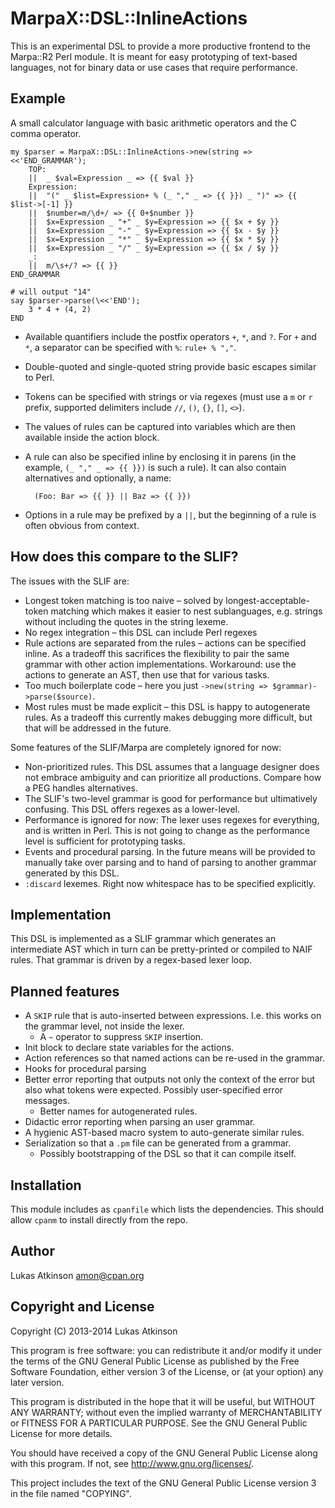 # MarpaX::DSL::InlineActions

This is an experimental DSL to provide a more productive frontend to the Marpa::R2 Perl module. It is meant for easy prototyping of text-based languages, not for binary data or use cases that require performance.

## Example

A small calculator language with basic arithmetic operators and the C comma operator.

    my $parser = MarpaX::DSL::InlineActions->new(string => <<'END_GRAMMAR');
        TOP:
        ||  _ $val=Expression _ => {{ $val }}
        Expression:
        ||  "(" _ $list=Expression+ % (_ "," _ => {{ }}) _ ")" => {{ $list->[-1] }}
        ||  $number=m/\d+/ => {{ 0+$number }}
        ||  $x=Expression _ "+" _ $y=Expression => {{ $x + $y }}
        ||  $x=Expression _ "-" _ $y=Expression => {{ $x - $y }}
        ||  $x=Expression _ "*" _ $y=Expression => {{ $x * $y }}
        ||  $x=Expression _ "/" _ $y=Expression => {{ $x / $y }}
        _:
        ||  m/\s+/? => {{ }}
    END_GRAMMAR

    # will output "14"
    say $parser->parse(\<<'END');
        3 * 4 + (4, 2)
    END
    
 * Available quantifiers include the postfix operators `+`, `*`, and `?`. For `+` and `*`, a separator can be specified with `%`: `rule+ % ","`.
 * Double-quoted and single-quoted string provide basic escapes similar to Perl.
 * Tokens can be specified with strings or via regexes (must use a `m` or `r` prefix, supported delimiters include `//`, `()`, `{}`, `[]`, `<>`).
 * The values of rules can be captured into variables which are then available inside the action block.
 * A rule can also be specified inline by enclosing it in parens (in the example, `(_ "," _ => {{ }})` is such a rule). It can also contain alternatives and optionally, a name:
 
         (Foo: Bar => {{ }} || Baz => {{ }})
         
 * Options in a rule may be prefixed by a `||`, but the beginning of a rule is often obvious from context.
    
## How does this compare to the SLIF?

The issues with the SLIF are:

  * Longest token matching is too naive – solved by longest-acceptable-token matching which makes it easier to nest sublanguages, e.g. strings without including the quotes in the string lexeme.
  * No regex integration – this DSL can include Perl regexes
  * Rule actions are separated from the rules – actions can be specified inline. As a tradeoff this sacrifices the flexibility to pair the same grammar with other action implementations. Workaround: use the actions to generate an AST, then use that for various tasks.
  * Too much boilerplate code – here you just `->new(string => $grammar)->parse($source)`.
  * Most rules must be made explicit – this DSL is happy to autogenerate rules. As a tradeoff this currently makes debugging more difficult, but that will be addressed in the future.
 
Some features of the SLIF/Marpa are completely ignored for now:

  * Non-prioritized rules. This DSL assumes that a language designer does not embrace ambiguity and can prioritize all productions. Compare how a PEG handles alternatives.
  * The SLIF's two-level grammar is good for performance but ultimatively confusing. This DSL offers regexes as a lower-level.
  * Performance is ignored for now: The lexer uses regexes for everything, and is written in Perl. This is not going to change as the performance level is sufficient for prototyping tasks.
  * Events and procedural parsing. In the future means will be provided to manually take over parsing and to hand of parsing to another grammar generated by this DSL.
  * `:discard` lexemes. Right now whitespace has to be specified explicitly.
  
## Implementation

This DSL is implemented as a SLIF grammar which generates an intermediate AST which in turn can be pretty-printed or compiled to NAIF rules. That grammar is driven by a regex-based lexer loop.

## Planned features

  * A `SKIP` rule that is auto-inserted between expressions. I.e. this works on the grammar level, not inside the lexer.
     * A `~` operator to suppress `SKIP` insertion.
  * Init block to declare state variables for the actions.
  * Action references so that named actions can be re-used in the grammar.
  * Hooks for procedural parsing
  * Better error reporting that outputs not only the context of the error but also what tokens were expected. Possibly user-specified error messages.
      * Better names for autogenerated rules.
  * Didactic error reporting when parsing an user grammar.
  * A hygienic AST-based macro system to auto-generate similar rules.
  * Serialization so that a `.pm` file can be generated from a grammar.
     * Possibly bootstrapping of the DSL so that it can compile itself.
     
## Installation

This module includes as `cpanfile` which lists the dependencies. This should allow `cpanm` to install directly from the repo.

## Author

Lukas Atkinson <amon@cpan.org>

## Copyright and License

Copyright (C) 2013-2014 Lukas Atkinson

This program is free software: you can redistribute it and/or modify
it under the terms of the GNU General Public License as published by
the Free Software Foundation, either version 3 of the License, or
(at your option) any later version.

This program is distributed in the hope that it will be useful,
but WITHOUT ANY WARRANTY; without even the implied warranty of
MERCHANTABILITY or FITNESS FOR A PARTICULAR PURPOSE.  See the
GNU General Public License for more details.

You should have received a copy of the GNU General Public License
along with this program.  If not, see <http://www.gnu.org/licenses/>.

This project includes the text of the GNU General Public License version 3
in the file named "COPYING".
